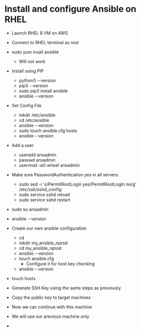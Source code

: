 # Install and configure Ansible on RHEL
- Launch RHEL 8 VM on AWS
- Connect to RHEL terminal as root
- sudo yum insall ansible
  - Will not work

- Install using PIP
  - python3 --version
  - pip3 --version
  - sudo pip3 install ansible
  - ansible --version
- Set Config File
  - mkdir /etc/ansible
  - cd /etc/ansible
  - ansible --version
  - sudo touch ansible.cfg hosts
  - ansible --version
- Add a user
  - useradd ansadmin
  - passwd ansadmin
  - usermod -aG wheel ansadmin
- Make sure PasswordAuthentication yes in all servers
   - sudo sed -i 's/PermitRootLogin yes/PermitRootLogin no/g' /etc/ssh/sshd_config
   - sudo service sshd reload
   - sudo service sshd restart
 - sudo su ansadmin
 - ansible --version
 - Create our own ansible configuration
   - cd
   - mkdir my_ansible_nprod
   - cd my_ansible_nprod
   - ansible --version
   - touch ansible.cfg
     - Configure it for host key checking
   - ansible --version
 - touch hosts
 - Generate SSH Key using the same steps as previously
 - Copy the public key to target machines
 - Now we can continue with this machine
 - We will use our previous machine only
 - 



